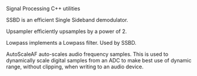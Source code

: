 Signal Processing C++ utilities

SSBD is an efficient Single Sideband demodulator.

Upsampler efficiently upsamples by a power of 2.

Lowpass implements a Lowpass filter. Used by SSBD.

AutoScaleAF auto-scales audio frequency samples. This is used to dynamically scale digital samples from an ADC to make best use of dynamic range, without clipping, when writing to an audio device.
